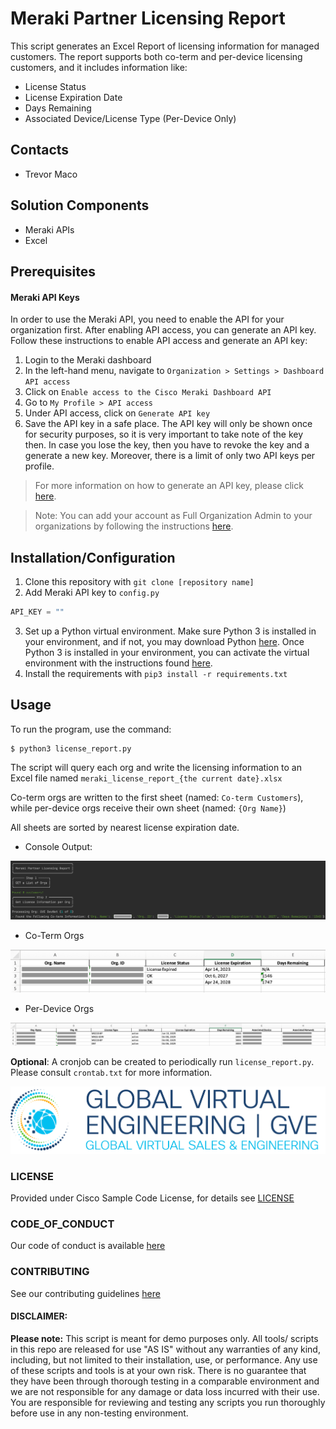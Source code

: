 # Meraki Partner Licensing Report

This script generates an Excel Report of licensing information for managed customers. The report supports both co-term and per-device licensing customers, and it includes information like:

* License Status
* License Expiration Date
* Days Remaining
* Associated Device/License Type (Per-Device Only)

## Contacts
* Trevor Maco

## Solution Components
* Meraki APIs
* Excel

## Prerequisites
#### Meraki API Keys
In order to use the Meraki API, you need to enable the API for your organization first. After enabling API access, you can generate an API key. Follow these instructions to enable API access and generate an API key:
1. Login to the Meraki dashboard
2. In the left-hand menu, navigate to `Organization > Settings > Dashboard API access`
3. Click on `Enable access to the Cisco Meraki Dashboard API`
4. Go to `My Profile > API access`
5. Under API access, click on `Generate API key`
6. Save the API key in a safe place. The API key will only be shown once for security purposes, so it is very important to take note of the key then. In case you lose the key, then you have to revoke the key and a generate a new key. Moreover, there is a limit of only two API keys per profile.

> For more information on how to generate an API key, please click [here](https://developer.cisco.com/meraki/api-v1/#!authorization/authorization). 

> Note: You can add your account as Full Organization Admin to your organizations by following the instructions [here](https://documentation.meraki.com/General_Administration/Managing_Dashboard_Access/Managing_Dashboard_Administrators_and_Permissions).

## Installation/Configuration
1. Clone this repository with `git clone [repository name]`
2. Add Meraki API key to `config.py`
```python
API_KEY = ""
```
3. Set up a Python virtual environment. Make sure Python 3 is installed in your environment, and if not, you may download Python [here](https://www.python.org/downloads/). Once Python 3 is installed in your environment, you can activate the virtual environment with the instructions found [here](https://docs.python.org/3/tutorial/venv.html).
4. Install the requirements with `pip3 install -r requirements.txt`


## Usage
To run the program, use the command:
```
$ python3 license_report.py
```

The script will query each org and write the licensing information to an Excel file named `meraki_license_report_{the current date}.xlsx`

Co-term orgs are written to the first sheet (named: `Co-term Customers`), while per-device orgs receive their own sheet (named: `{Org Name}`)  

All sheets are sorted by nearest license expiration date.

* Console Output:

![](IMAGES/console_output.png)

* Co-Term Orgs

![](IMAGES/co_term_excel.png)

* Per-Device Orgs

![](IMAGES/per_device_output.png)

**Optional**: A cronjob can be created to periodically run `license_report.py`. Please consult `crontab.txt` for more information.


![/IMAGES/0image.png](/IMAGES/0image.png)

### LICENSE

Provided under Cisco Sample Code License, for details see [LICENSE](LICENSE.md)

### CODE_OF_CONDUCT

Our code of conduct is available [here](CODE_OF_CONDUCT.md)

### CONTRIBUTING

See our contributing guidelines [here](CONTRIBUTING.md)

#### DISCLAIMER:
<b>Please note:</b> This script is meant for demo purposes only. All tools/ scripts in this repo are released for use "AS IS" without any warranties of any kind, including, but not limited to their installation, use, or performance. Any use of these scripts and tools is at your own risk. There is no guarantee that they have been through thorough testing in a comparable environment and we are not responsible for any damage or data loss incurred with their use.
You are responsible for reviewing and testing any scripts you run thoroughly before use in any non-testing environment.